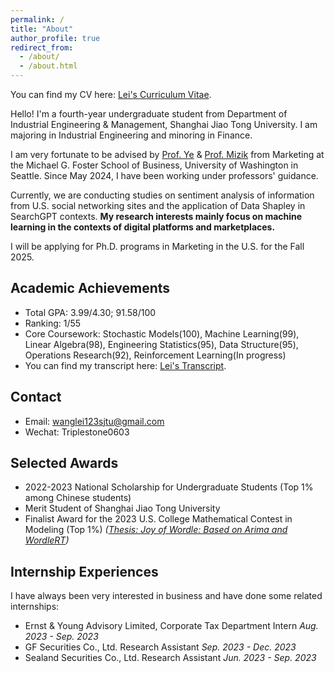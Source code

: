 ```yaml
---
permalink: /
title: "About"
author_profile: true
redirect_from: 
  - /about/
  - /about.html
---
```


You can find my CV here: [Lei's Curriculum Vitae](../Lei_CV_latex.pdf).

Hello! I'm a fourth-year undergraduate student from Department of Industrial Engineering & Management, Shanghai Jiao Tong University. I am majoring in Industrial Engineering and minoring in Finance.

I am very fortunate to be advised by [Prof. Ye](https://zikunye.com/) & [Prof. Mizik](https://foster.uw.edu/faculty-research/directory/natalie-mizik/) from Marketing at the Michael G. Foster School of Business, University of Washington in Seattle. Since May 2024, I have been working under professors' guidance.

Currently, we are conducting studies on sentiment analysis of information from U.S. social networking sites and the application of Data Shapley in SearchGPT contexts. **My research interests mainly focus on machine learning in the contexts of digital platforms and marketplaces.**

I will be applying for Ph.D. programs in Marketing in the U.S. for the Fall 2025.

Academic Achievements
------
* Total GPA: 3.99/4.30; 91.58/100
* Ranking: 1/55
* Core Coursework: Stochastic Models(100), Machine Learning(99), Linear Algebra(98), Engineering Statistics(95), Data Structure(95), Operations Research(92), Reinforcement Learning(In progress)
* You can find my transcript here: [Lei's Transcript](../files/Lei_Transcript.pdf).

Contact
------
* Email: wanglei123sjtu@gmail.com
* Wechat: Triplestone0603

Selected Awards
------
* 2022-2023 National Scholarship for Undergraduate Students (Top 1% among Chinese students)
* Merit Student of Shanghai Jiao Tong University
* Finalist Award for the 2023 U.S. College Mathematical Contest in Modeling (Top 1%) _([Thesis: Joy of Wordle: Based on Arima and WordleRT](../files/2312998.pdf))_

Internship Experiences
------
I have always been very interested in business and have done some related internships:
* Ernst & Young Advisory Limited, Corporate Tax Department Intern                                 _Aug. 2023 - Sep. 2023_
* GF Securities Co., Ltd.   Research Assistant                                                  _Sep. 2023 - Dec. 2023_
* Sealand Securities Co., Ltd. Research Assistant                                             _Jun. 2023 - Sep. 2023_
